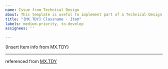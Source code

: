 ```yaml
---
name: Issue from Technical Design
about: This template is useful to implement part of a Technical Design
title: "[MX.TDY] Classname - Item"
labels: medium-priority, to-develop
assignees: ''

---
```


{Insert Item info from MX.TDY}

 --- 
referenced from [MX.TDY](link/to/TD/markdown.md)
